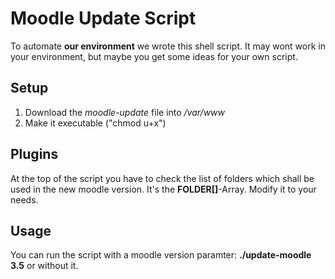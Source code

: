 # Moodle Update Script
To automate __our environment__ we wrote this shell script. It may wont work in your environment, but maybe you get some ideas for your own script.

## Setup
1. Download the _moodle-update_ file into _/var/www_
2. Make it executable ("chmod u+x")

## Plugins
At the top of the script you have to check the list of folders which shall be used in the new moodle version. It's the __FOLDER[]__-Array. Modify it to your needs.

## Usage
You can run the script with a moodle version paramter: __./update-moodle 3.5__ or without it.
